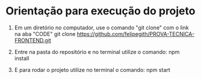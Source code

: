 # Orientação para execução do projeto

1) Em um diretório no computador, use o comando "git clone" com o link na aba "CODE"
    git clone https://github.com/felipegith/PROVA-TECNICA-FRONTEND.git

2) Entre na pasta do repositório e no terminal utilize o comando:
    npm install

3) E para rodar o projeto utilize no terminal o comando:
    npm start


